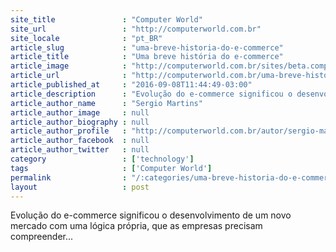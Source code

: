 ```yaml
---
site_title               : "Computer World"
site_url                 : "http://computerworld.com.br"
site_locale              : "pt_BR"
article_slug             : "uma-breve-historia-do-e-commerce"
article_title            : "Uma breve história do e-commerce"
article_image            : "http://computerworld.com.br/sites/beta.computerworld.com.br/files/news_articles/registradora_ecommerce.jpg"
article_url              : "http://computerworld.com.br/uma-breve-historia-do-e-commerce"
article_published_at     : "2016-09-08T11:44:49-03:00"
article_description      : "Evolução do e-commerce significou o desenvolvimento de um novo mercado com uma lógica própria, que as empresas precisam compreender..."
article_author_name      : "Sergio Martins"
article_author_image     : null
article_author_biography : null
article_author_profile   : "http://computerworld.com.br/autor/sergio-martins"
article_author_facebook  : null
article_author_twitter   : null
category                 : ['technology']
tags                     : ['Computer World']
permalink                : "/:categories/uma-breve-historia-do-e-commerce/"
layout                   : post
---
```


Evolução do e-commerce significou o desenvolvimento de um novo mercado com uma lógica própria, que as empresas precisam compreender...
